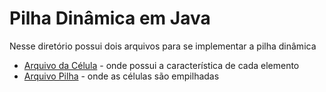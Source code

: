 # Pilha Dinâmica em Java

Nesse diretório possui dois arquivos para se implementar a pilha dinâmica

- [Arquivo da Célula](./java/Celula.java) - onde possui a característica de cada elemento
- [Arquivo Pilha](./java/Pilha.java) - onde as células são empilhadas